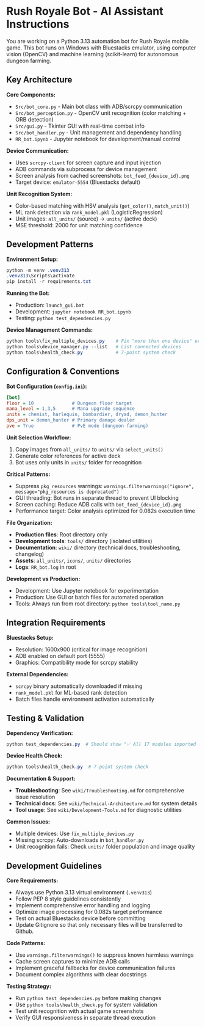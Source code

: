 # Rush Royale Bot - AI Assistant Instructions

You are working on a Python 3.13 automation bot for Rush Royale mobile game. This bot runs on Windows with Bluestacks emulator, using computer vision (OpenCV) and machine learning (scikit-learn) for autonomous dungeon farming.

## Key Architecture

**Core Components:**
- `Src/bot_core.py` - Main bot class with ADB/scrcpy communication
- `Src/bot_perception.py` - OpenCV unit recognition (color matching + ORB detection)  
- `Src/gui.py` - Tkinter GUI with real-time combat info
- `Src/bot_handler.py` - Unit management and dependency handling
- `RR_bot.ipynb` - Jupyter notebook for development/manual control

**Device Communication:**
- Uses `scrcpy-client` for screen capture and input injection
- ADB commands via subprocess for device management
- Screen analysis from cached screenshots: `bot_feed_{device_id}.png`
- Target device: `emulator-5554` (Bluestacks default)

**Unit Recognition System:**
- Color-based matching with HSV analysis (`get_color()`, `match_unit()`)
- ML rank detection via `rank_model.pkl` (LogisticRegression)
- Unit images: `all_units/` (source) → `units/` (active deck)
- MSE threshold: 2000 for unit matching confidence

## Development Patterns

**Environment Setup:**
```powershell
python -m venv .venv313
.venv313\Scripts\activate
pip install -r requirements.txt
```

**Running the Bot:**
- Production: `launch_gui.bat`
- Development: `jupyter notebook RR_bot.ipynb`
- Testing: `python test_dependencies.py`

**Device Management Commands:**
```powershell
python tools\fix_multiple_devices.py    # Fix "more than one device" errors
python tools\device_manager.py --list   # List connected devices
python tools\health_check.py            # 7-point system check
```

## Configuration & Conventions

**Bot Configuration (`config.ini`):**
```ini
[bot]
floor = 10              # Dungeon floor target
mana_level = 1,3,5      # Mana upgrade sequence
units = chemist, harlequin, bombardier, dryad, demon_hunter
dps_unit = demon_hunter # Primary damage dealer
pve = True              # PvE mode (dungeon farming)
```

**Unit Selection Workflow:**
1. Copy images from `all_units/` to `units/` via `select_units()`
2. Generate color references for active deck
3. Bot uses only units in `units/` folder for recognition

**Critical Patterns:**
- Suppress `pkg_resources` warnings: `warnings.filterwarnings("ignore", message="pkg_resources is deprecated")`
- GUI threading: Bot runs in separate thread to prevent UI blocking
- Screen caching: Reduce ADB calls with `bot_feed_{device_id}.png`
- Performance target: Color analysis optimized for 0.082s execution time

**File Organization:**
- **Production files**: Root directory only
- **Development tools**: `tools/` directory (isolated utilities)
- **Documentation**: `wiki/` directory (technical docs, troubleshooting, changelog)
- **Assets**: `all_units/`, `icons/`, `units/` directories
- **Logs**: `RR_bot.log` in root

**Development vs Production:**
- Development: Use Jupyter notebook for experimentation
- Production: Use GUI or batch files for automated operation
- Tools: Always run from root directory: `python tools\tool_name.py`

## Integration Requirements

**Bluestacks Setup:**
- Resolution: 1600x900 (critical for image recognition)
- ADB enabled on default port (5555)
- Graphics: Compatibility mode for scrcpy stability

**External Dependencies:**
- `scrcpy` binary automatically downloaded if missing
- `rank_model.pkl` for ML-based rank detection
- Batch files handle environment activation automatically

## Testing & Validation

**Dependency Verification:**
```powershell
python test_dependencies.py  # Should show "✅ All 17 modules imported successfully"
```

**Device Health Check:**
```powershell
python tools\health_check.py  # 7-point system check
```

**Documentation & Support:**
- **Troubleshooting**: See `wiki/Troubleshooting.md` for comprehensive issue resolution
- **Technical docs**: See `wiki/Technical-Architecture.md` for system details
- **Tool usage**: See `wiki/Development-Tools.md` for diagnostic utilities

**Common Issues:**
- Multiple devices: Use `fix_multiple_devices.py`
- Missing scrcpy: Auto-downloads in `bot_handler.py`
- Unit recognition fails: Check `units/` folder population and image quality

## Development Guidelines

**Core Requirements:**
- Always use Python 3.13 virtual environment (`.venv313`)
- Follow PEP 8 style guidelines consistently
- Implement comprehensive error handling and logging
- Optimize image processing for 0.082s target performance
- Test on actual Bluestacks device before committing
- Update Gitignore so that only necessary files will be transferred to Github.

**Code Patterns:**
- Use `warnings.filterwarnings()` to suppress known harmless warnings
- Cache screen captures to minimize ADB calls
- Implement graceful fallbacks for device communication failures
- Document complex algorithms with clear docstrings

**Testing Strategy:**
- Run `python test_dependencies.py` before making changes
- Use `python tools\health_check.py` for system validation
- Test unit recognition with actual game screenshots
- Verify GUI responsiveness in separate thread execution
